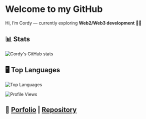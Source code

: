 # Welcome to my GitHub
Hi, I’m Cordy — currently exploring **Web2/Web3 development** 🚀🚀

## 📊 Stats
![Cordy's GitHub stats](https://github-readme-stats.vercel.app/api?username=cordy-fullstack&show_icons=true&theme=dark)

## 🖥️ Top Languages
![Top Languages](https://github-readme-stats.vercel.app/api/top-langs/?username=cordy-fullstack&layout=compact&theme=dark)

![Profile Views](https://komarev.com/ghpvc/?username=cordy-fullstack&color=blue)

## 🔗 [Porfolio](https://portfolio-five-umber-jl2hcp0bpp.vercel.app/) | [Repository](https://github.com/cordy-fullstack/cordy-fullstack)

